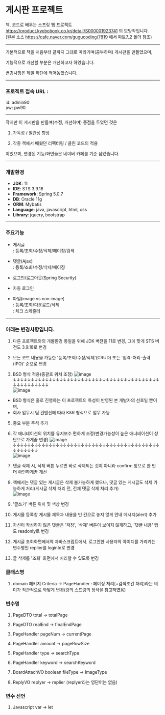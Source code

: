 # 게시판 프로젝트



책, 코드로 배우는 스프링 웹 프로젝트 https://product.kyobobook.co.kr/detail/S000001923741 의 모방작입니다.     
(원본 소스 https://cafe.naver.com/gugucoding/7819 에서 파트7_2 폴더 참조)


***
기본적으로 책을 처음부터 끝까지 그대로 따라가며(공부하며) 게시판을 만들었으며,


기능적으로 개선할 부분은 개선하고자 하였습니다.


변경사항은 제일 하단에 적어놓았습니다.

* * *

### 프로젝트 접속 URL :    
 id: admin90   
 pw: pw90   

* * *
작지만 이 게시판을 만들며(수정, 개선하며) 중점을 두었던 것은


1. 가독성 / 일관성 향상


2. 각종 책에서 배웠던 리팩터링 / 클린 코드의 적용


이었으며, 변경된 기능/화면들은 네이버 카페를 기준 삼았습니다.




* * *
### 개발환경
- **JDK**: 11
- **IDE**: STS 3.9.18
- **Framework**: Spring 5.0.7
- **DB**: Oracle 11g
- **ORM**: Mybatis
- **Language**: java, javascript, html, css
- **Library**: jquery, bootstrap



* * *
### 주요기능   
 - 게시글   
 : 등록/조회/수정/삭제/페이징/검색   
 
 - 댓글(Ajax)   
 : 등록/조회/수정/삭제/페이징   
      
 - 로그인/로그아웃(Spring Security)    
 
 - 자동 로그인   
  
 - 파일(image vs non image)   
 : 등록/조회/다운로드/삭제   
 : 체크 스케줄러   




* * *
### 아래는 변경사항입니다.


1. 다른 프로젝트와의 개발환경 통일을 위해 JDK 버전을 11로 변경, 그에 맞게 STS 버전도 3.9.18로 변경

2. 모든 코드 내용을 가능한 '등록/조회/수정/삭제'(CRUD) 또는 '입력-처리-출력(IPO)' 순으로 변경 

3. BSD 형식 적용(중괄호 위치 조정)
![image](https://user-images.githubusercontent.com/83068670/236707697-8dc0d311-eab6-4cbb-ac6c-26ee4c5b6e56.png)
↓↓↓↓↓↓↓↓↓↓↓↓↓↓↓↓↓↓↓↓↓↓↓↓↓↓↓↓↓↓↓↓↓↓↓↓↓↓↓↓↓↓↓↓↓↓↓↓↓↓↓   
![image](https://user-images.githubusercontent.com/83068670/236707715-69045b85-77fe-4bc9-af6f-90685dbf1347.png)

* BSD 형식은 홀로 진행하는 이 프로젝트의 특성이 반영된 본 개발자의 선호일 뿐이며,   
* 회사 업무시 팀 컨벤션에 따라 K&R 형식으로 업무 가능


5. 중요 부분 주석 추가

6. 각 애너테이션의 위치를 유지보수 편하게 조정(변경가능성이 높은 애너테이션이 상단으로 가게끔 변경)
![image](https://user-images.githubusercontent.com/83068670/236707354-89f8fe0b-bb01-4299-9f9c-25cf6aff533c.png)
↓↓↓↓↓↓↓↓↓↓↓↓↓↓↓↓↓↓↓↓↓↓↓↓↓↓↓↓↓↓↓↓↓↓↓↓↓↓↓↓↓↓↓↓↓↓↓↓   
![image](https://user-images.githubusercontent.com/83068670/236707392-89091589-7fab-4a79-9dd9-171d58bb0e0a.png)


5. 댓글 삭제 시, 삭제 버튼 누르면 바로 삭제되는 것이 아니라 confirm 창으로 한 번 더 확인하게끔 개선


8. 책에서는 댓글 있는 게시글은 삭제 불가능하게 했으나, 댓글 있는 게시글도 삭제 가능하게 처리(게시글 삭제 처리 전, 전체 댓글 삭제 처리 추가)   
![image](https://user-images.githubusercontent.com/83068670/236708570-6bd878d8-191b-4e94-ab87-be3afc049acf.png)


9. '글쓰기' 버튼 위치 및 색상 변경


10. 게시물 등록창 게시물 제목과 내용을 빈 칸으로 놓지 않게 안내 메시지(alert) 추가


11. 자신이 작성하지 않은 댓글은 '저장', '삭제' 버튼이 보이지 않게하고, '댓글 내용' 탭도 readonly로 변경


12. 게시글 조회화면에서의 자바스크립트에서, 로그인한 사용자의 아이디를 가리키는 변수명인 replier를 loginId로 변경


1. 글 삭제를 '조회' 화면에서 처리할 수 있도록 변경
 


### 클래스명
1. domain 패키지 Criteria -> PageHandler : 페이징 처리(+검색조건 처리)라는 의미가 직관적으로 와닿게 변경(강의 스프링의 정석을 참고하였음)
 
   
### 변수명
1. PageDTO total -> totalPage
2. PageDTO realEnd -> finalEndPage

3. PageHandler pageNum -> currentPage
4. PageHandler amount -> pageRowSize
5. PageHandler type -> searchType
6. PageHandler keyword -> searchKeyword

7. BoardAttachVO boolean fileType -> ImageType

8. ReplyVO replyer -> replier (replyer라는 영단어는 없음)


### 변수 선언
1. Javascript var -> let 
